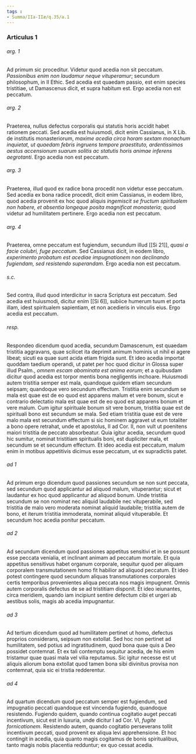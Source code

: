 ```yaml
---
tags : 
- Summa/IIa-IIæ/q.35/a.1
---
```


### Articulus 1

###### arg. 1
Ad primum sic proceditur. Videtur quod acedia non sit peccatum. *Passionibus enim non laudamur neque vituperamur*; secundum philosophum, in II Ethic. Sed acedia est quaedam passio, est enim species tristitiae, ut Damascenus dicit, et supra habitum est. Ergo acedia non est peccatum.

###### arg. 2
Praeterea, nullus defectus corporalis qui statutis horis accidit habet rationem peccati. Sed acedia est huiusmodi, dicit enim Cassianus, in X Lib. de institutis monasteriorum, *maxime acedia circa horam sextam monachum inquietat, ut quaedam febris ingruens tempore praestituto, ardentissimos aestus accensionum suarum solitis ac statutis horis animae inferens aegrotanti*. Ergo acedia non est peccatum.

###### arg. 3
Praeterea, illud quod ex radice bona procedit non videtur esse peccatum. Sed acedia ex bona radice procedit, dicit enim Cassianus, in eodem libro, quod acedia provenit ex hoc quod aliquis *ingemiscit se fructum spiritualem non habere, et absentia longeque posita magnificat monasteria*; quod videtur ad humilitatem pertinere. Ergo acedia non est peccatum.

###### arg. 4
Praeterea, omne peccatum est fugiendum, secundum illud [[Si 21]], *quasi a facie colubri, fuge peccatum*. Sed Cassianus dicit, in eodem libro, *experimento probatum est acediae impugnationem non declinando fugiendam, sed resistendo superandam*. Ergo acedia non est peccatum.

###### s.c.
Sed contra, illud quod interdicitur in sacra Scriptura est peccatum. Sed acedia est huiusmodi, dicitur enim [[Si 6]], subiice humerum tuum et porta illam, idest spiritualem sapientiam, et non acedieris in vinculis eius. Ergo acedia est peccatum.

###### resp.
Respondeo dicendum quod acedia, secundum Damascenum, est quaedam tristitia aggravans, quae scilicet ita deprimit animum hominis ut nihil ei agere libeat; sicuti ea quae sunt acida etiam frigida sunt. Et ideo acedia importat quoddam taedium operandi, ut patet per hoc quod dicitur in Glossa super illud Psalm., *omnem escam abominata est anima eorum*; et a quibusdam dicitur quod acedia est torpor mentis bona negligentis inchoare. Huiusmodi autem tristitia semper est mala, quandoque quidem etiam secundum seipsam; quandoque vero secundum effectum. Tristitia enim secundum se mala est quae est de eo quod est apparens malum et vere bonum, sicut e contrario delectatio mala est quae est de eo quod est apparens bonum et vere malum. Cum igitur spirituale bonum sit vere bonum, tristitia quae est de spirituali bono est secundum se mala. Sed etiam tristitia quae est de vere malo mala est secundum effectum si sic hominem aggravet ut eum totaliter a bono opere retrahat, unde et apostolus, II ad Cor. II, non vult ut poenitens maiori tristitia de peccato absorbeatur. Quia igitur acedia, secundum quod hic sumitur, nominat tristitiam spiritualis boni, est dupliciter mala, et secundum se et secundum effectum. Et ideo acedia est peccatum, malum enim in motibus appetitivis dicimus esse peccatum, ut ex supradictis patet.

###### ad 1
Ad primum ergo dicendum quod passiones secundum se non sunt peccata, sed secundum quod applicantur ad aliquod malum, vituperantur; sicut et laudantur ex hoc quod applicantur ad aliquod bonum. Unde tristitia secundum se non nominat nec aliquid laudabile nec vituperabile, sed tristitia de malo vero moderata nominat aliquid laudabile; tristitia autem de bono, et iterum tristitia immoderata, nominat aliquid vituperabile. Et secundum hoc acedia ponitur peccatum.

###### ad 2
Ad secundum dicendum quod passiones appetitus sensitivi et in se possunt esse peccata venialia, et inclinant animam ad peccatum mortale. Et quia appetitus sensitivus habet organum corporale, sequitur quod per aliquam corporalem transmutationem homo fit habilior ad aliquod peccatum. Et ideo potest contingere quod secundum aliquas transmutationes corporales certis temporibus provenientes aliqua peccata nos magis impugnent. Omnis autem corporalis defectus de se ad tristitiam disponit. Et ideo ieiunantes, circa meridiem, quando iam incipiunt sentire defectum cibi et urgeri ab aestibus solis, magis ab acedia impugnantur.

###### ad 3
Ad tertium dicendum quod ad humilitatem pertinet ut homo, defectus proprios considerans, seipsum non extollat. Sed hoc non pertinet ad humilitatem, sed potius ad ingratitudinem, quod bona quae quis a Deo possidet contemnat. Et ex tali contemptu sequitur acedia, de his enim tristamur quae quasi mala vel vilia reputamus. Sic igitur necesse est ut aliquis aliorum bona extollat quod tamen bona sibi divinitus provisa non contemnat, quia sic ei tristia redderentur.

###### ad 4
Ad quartum dicendum quod peccatum semper est fugiendum, sed impugnatio peccati quandoque est vincenda fugiendo, quandoque resistendo. Fugiendo quidem, quando continua cogitatio auget peccati incentivum, sicut est in luxuria, unde dicitur I ad Cor. VI, *fugite fornicationem*. Resistendo autem, quando cogitatio perseverans tollit incentivum peccati, quod provenit ex aliqua levi apprehensione. Et hoc contingit in acedia, quia quanto magis cogitamus de bonis spiritualibus, tanto magis nobis placentia redduntur; ex quo cessat acedia.

